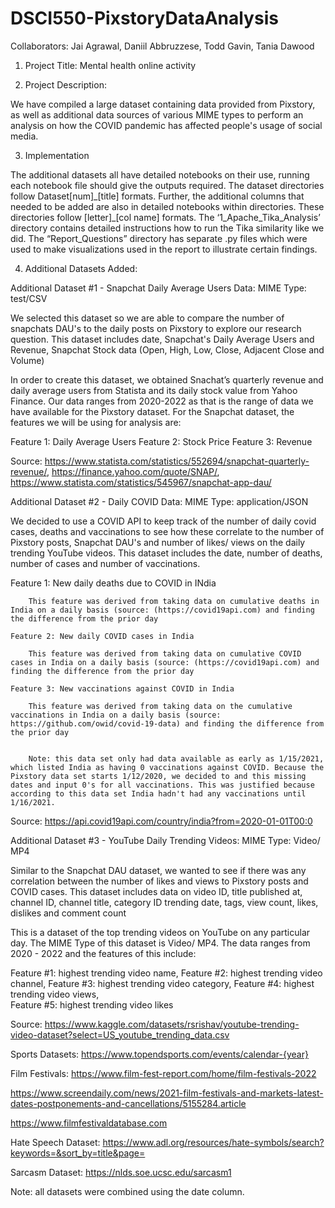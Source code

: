 # DSCI550-PixstoryDataAnalysis

Collaborators: Jai Agrawal, Daniil Abbruzzese, Todd Gavin, Tania Dawood

1. Project Title: Mental health online activity 

2. Project Description: 

We have compiled a large dataset containing data provided from Pixstory, as well as additional data sources of various MIME types to perform an analysis on how the COVID pandemic has affected people's usage of social media. 

3. Implementation

The additional datasets all have detailed notebooks on their use, running each notebook file should give the outputs required. The dataset directories follow Dataset[num]\_[title] formats. Further, the additional columns that needed to be added are also in detailed notebooks within directories. These directories follow [letter]\_[col name] formats. The ‘1_Apache_Tika_Analysis’ directory contains detailed instructions how to run the Tika similarity like we did. The “Report_Questions” directory has separate .py files which were used to make visualizations used in the report to illustrate certain findings. 

4. Additional Datasets Added:

Additional Dataset #1 - Snapchat Daily Average Users Data: 
MIME Type: test/CSV 

We selected this dataset so we are able to compare the number of snapchats DAU's to the daily posts on Pixstory to explore our research question. This dataset includes date, Snapchat's Daily Average Users and Revenue, Snapchat Stock data (Open, High, Low, Close, Adjacent Close and Volume)

In order to create this dataset, we obtained Snachat’s quarterly revenue and daily average users from Statista and its daily stock value from Yahoo Finance. Our data ranges from 2020-2022 as that is the range of data we have available for the Pixstory dataset. For the Snapchat dataset, the features we will be using for analysis are: 

Feature 1: Daily Average Users
Feature 2: Stock Price
Feature 3: Revenue

Source:  https://www.statista.com/statistics/552694/snapchat-quarterly-revenue/, https://finance.yahoo.com/quote/SNAP/, https://www.statista.com/statistics/545967/snapchat-app-dau/

Additional Dataset #2 - Daily COVID Data: 
MIME Type: application/JSON 

We decided to use a COVID API to keep track of the number of daily covid cases, deaths and vaccinations to see how these correlate to the number of Pixstory posts, Snapchat DAU's and number of likes/ views on the daily trending YouTube videos. This dataset includes the date, number of deaths, number of cases and number of vaccinations. 

 Feature 1: New daily deaths due to COVID in INdia 

        This feature was derived from taking data on cumulative deaths in India on a daily basis (source: (https://covid19api.com) and finding the difference from the prior day

    Feature 2: New daily COVID cases in India 
        
        This feature was derived from taking data on cumulative COVID cases in India on a daily basis (source: (https://covid19api.com) and finding the difference from the prior day

    Feature 3: New vaccinations against COVID in India
        
        This feature was derived from taking data on the cumulative vaccinations in India on a daily basis (source: https://github.com/owid/covid-19-data) and finding the difference from the prior day


        Note: this data set only had data available as early as 1/15/2021, which listed India as having 0 vaccinations against COVID. Because the Pixstory data set starts 1/12/2020, we decided to and this missing dates and input 0's for all vaccinations. This was justified because according to this data set India hadn't had any vaccinations until 1/16/2021.  
 
Source: https://api.covid19api.com/country/india?from=2020-01-01T00:0

Additional Dataset #3 - YouTube Daily Trending Videos:
MIME Type: Video/ MP4

Similar to the Snapchat DAU dataset, we wanted to see if there was any correlation between the number of likes and views to Pixstory posts and COVID cases. This dataset includes data on video ID, title	published at, channel ID, channel title, category ID trending date, tags, view count, likes, dislikes and comment count

This is a dataset of the top trending videos on YouTube on any particular day. The MIME Type of this dataset is Video/ MP4. The data ranges from 2020 - 2022 and the features of this include: 

Feature #1: highest trending video name, 
Feature #2: highest trending video channel, 
Feature #3: highest trending video category, 
Feature #4: highest trending video views,  
Feature #5: highest trending video likes 

Source: https://www.kaggle.com/datasets/rsrishav/youtube-trending-video-dataset?select=US_youtube_trending_data.csv

Sports Datasets: 
https://www.topendsports.com/events/calendar-{year}

Film Festivals: 
https://www.film-fest-report.com/home/film-festivals-2022

https://www.screendaily.com/news/2021-film-festivals-and-markets-latest-dates-postponements-and-cancellations/5155284.article

https://www.filmfestivaldatabase.com

Hate Speech Dataset: 
https://www.adl.org/resources/hate-symbols/search?keywords=&sort_by=title&page=

Sarcasm Dataset: 
https://nlds.soe.ucsc.edu/sarcasm1

Note: all datasets were combined using the date column. 
